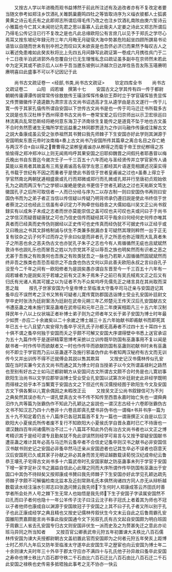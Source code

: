<!-- { "loadSidebar": true } -->
　　又按古人学以年进晚而观书益博然于前此所注述有及追改者亦有不复改定者要当随文叅考如郑注乡饮酒礼关雎鹊巢鹿鸣四牡之等皆取诗序为义缁衣彼都人士狐裘黄黄之诗云毛氏有之此即郑志所谓后得毛传乃改之也注乡饮酒礼南陔由庚六笙诗云小雅篇也今亡其义未闻坊记先君之思以畜寡人云此衞夫人定姜之诗此又郑志所谓后乃得毛公传记注已行不复改之是也凡此总缘欧阳公有言庻几以见予于郑氏之学尽心焉耳又按东坡纪年録元符三年六月晦无月碇宿大海中势甚危险起坐四顾所譔易书论语皆以自随而世未有别夲拊之而叹曰天未欲丧是也吾侪必济已而果然予每叹古人之以著述免患难如此癸亥秋将比上先四五月间静写此疏证第一卷成六月携徃呉门于二十二日夜半泊武进郭外舟忽覆自分已无生理惟私念曰疏证虽多副夲在京师然未若此夲为定天其或不欲示后人以朴乎吾当邀东坡例以济越次日达岸徃告吾友陈玉璂赓明赓明喜曰此盛事不可以不记因记于此








　　尚书古文疏证卷一
<经部,书类,尚书古文疏证>
　　钦定四库全书
　　尚书古文疏证卷二　　山阳　阎若璩　撰第十七
　　安国古文之学其传有四一传于都尉朝朝传庸谭谭传胡常常传徐敖敖传王璜涂恽恽传桑钦王莽时立于学官璜恽皆贵显恽又传贾徽徽传子逵逵数为肃宗言古文尚书诏选高才生从逵学由是古文遂行一传于儿寛一传于其家孔僖传所谓自安国以下世传古文尚书是也一传于司马迁迁书所载多古文説是也东汉杜林于西州得漆书古文尚书一巻常宝爱之后归京师出以示卫宏徐巡曰林流离兵乱常恐斯经将絶何意东海卫子济南徐生复能传之是道竟不坠于地也古文虽不合时务然愿诸生无悔所学宏巡益重之林同郡贾逹为之作训马融作传康成注解古文之説大备康成虽云受之张恭祖然其书賛曰我先师棘子下生安国亦好此学则其渊源于安国明矣东晋元帝时汝南梅奏上古文尚书乃安国所传其篇章之离合名目之存亡絶与两汉不合自以得之曹曹得之梁栁皇甫谧亦从栁得之而载于帝王世纪栁得之苏愉愉得之郑冲郑冲以上则无闻焉呜呼其果安国之旧耶抑魏晋之间假托者耶愚甞以梅氏晚出书自东晋迄今嵗次壬子一千三百五十六年而屹与圣经贤传并立学官家传人诵莫能以易焉者其故盖有三焉皇甫谧高名宿学左思三都经其片语遂竞相讃述况渠实得孔书载于世纪有不因之而重者乎是使此书首信于世者皇甫谧之过也虽奏上得立于学官然南北两朝犹逓相盛衰或孔行而郑微或郑行而孔微或孔郑并行至唐初贞观始依孔为之疏而两汉专门之学顿以废絶是使此书更信于世者孔颖达之过也天祐斯文笃生徽国孔子之后所可取信者一人而已分经与序为二以存古制一则曰安国伪书再则曰安国伪书而为之弟子者正当信以传信疑以传疑乃明背师承仍遵旧説是使此书终信于世者蔡沈之过也经此三信虽有卓识定力不拘牵世俗趋舎之大儒如临川吴文正公尚书叙録实有以成朱子未成之志者而世亦莫能崇信之盖可叹也夫可叹也夫或问曰子于尚书之学信汉而疑晋疑唐犹之可也乃信史信传而疑经其可乎哉余曰何经何史何传亦唯其真者而已经真而史传伪则据经以正史传可也史传真而经伪犹不可据史传以正经乎或又曰晚出之书其文辞格制诚与伏生不类兼多脱漏亦复可疑然其理则粹然一出于正无复有驳杂之讥子何不过而存之乎余曰似是而非者孔子之所恶也弥近理而大乱真者朱子之所恶也余之恶夫伪古文也亦犹孔子朱子之志也今有人焉循循然无疵也且斌斌然敦诗书也説礼乐也而冒吾之姓以为宗党其不足以辱吾之族也明矣然而有识者之恶之尤甚于吾族之有败类何也吾族之有败类犹吾之一脉也乃若斯人固循循然固斌斌然而终非吾之族类也吾恐吾祖宗之不血食也伪古文何以异此善夫欧阳永叔之言曰自孔子没至今二千年之间有一欧阳修者为是説矣愚亦谓自东晋至今一千三百五十六年有一阎若璩者为是説矣况乎若璩之前有文正朱子焉朱子之前已有吴氏棫焉文正之后又有归氏有光诸人焉其可援之以为证者不为不众矣呜呼先儒先正之绪言具在其尚取而深思之哉
　　按孔子世家安国为今皇帝博士至临淮太守蚤卒司马迁亲与安国逰记其蚤卒应不误然考之汉书又煞有可疑者儿寛传寛防郡国选诣博士受业孔安国补廷尉文学卒史时张汤为廷尉案汤为廷尉在武帝元朔三年乙夘楚元王传天汉后孔安国献古文书遭巫蛊之难未施行案巫蛊难在武帝征和元年己丑二年庚寅相距凡三十五六年汉制择民年十八以上仪状端正者补博士弟子则为之师者年又长于弟子安国为博士时年最少如贾亦应二十余嵗矣以二十余嵗之博士越三十五六年始献书即甫献书而即死其年已五十七八且望六矣安得为蚤卒乎况孔氏子孙都无高寿者不过四十五十耳四十五十俱不谓之蚤卒何独于安国而夭之乎颇不可解又安国大序谓得壁中书悉上送官承诏为五十九篇作传于是遂研精覃思博考采摭以立训传既毕防国有巫蛊事用不复以闻是献书者一时作传毕而欲献者又一时也作传毕而欲献防国有巫蛊则初献书时未有巫蛊何不即立于学官而乃云以巫蛊遂不及施行邪盖伪作此书者知两汉秘府有古文而无训传今又并出训传不得不迁就傅会其説以售其欺耳
　　又按史记汉书儒林传似孔安国在当时实兼今文古文尚书而通之其为博士时自当授弟子以今文所谓盖禄利之路然也至别有好古之士如马迁都尉朝方从安国问古文所谓古文颇不合时务是也儿寛初事欧阳生治尚书以文学应郡举诣博士受业受业孔安国以试第次补廷尉史此非经学既明而得禄之验乎本不当繋寛于安国古文之下但近代有汉儒授经图于欧阳生今文及安国古文下俱各繋以儿寛余偶因之未暇改正云
　　又按吴文正公尚书叙録信可为不刋之典矣然其误亦有六一谓孔壁真古文书不传不知传至西晋永嘉时始亡失也一谓舜典汨作九共等篇为张霸伪作不知此乃孔颖达之妄説也一谓汉志古经十六卷即张霸伪古文书不知汉志乃四十六巻非十六卷且即真孔壁书非伪书也一谓梅书并书序一篇为五十九不知定着仍五十八篇序已各冠其篇首不复为一篇也一谓唐撰正义自是以后汉欧阳大小夏侯氏所传者废不复行不知欧阳大小夏侯氏学自晋永嘉时已亡不待唐也一谓汉魏四百年间诸儒所治不过二十八篇耳不知此外仍有治古文尚书者也以文正之博考精识其于是经可谓专且勤矣犹不免此谬误然则经学可易言与又按予甞疑安国献书遭巫蛊之难计其年必高与马迁所云蚤卒者不合信史记蚤卒则汉书之献书必非安国信汉书献书则史记之安国必非蚤卒然马迁亲从安国逰者也记其生卒必不误者也窃意天汉后安国死已久或其家子孙献之非必其身而苦无明证越数载读荀悦汉纪成帝纪云鲁恭王壊孔子宅得古文尚书多十六篇武帝时孔安国家献之防巫蛊事未列于学官于安国下增一家字足补汉书之漏益自信此心此理之同而大序所谓作传毕防国有巫蛊出于安国口中其伪不待辩矣又按郑康成书賛曰我先师棘子下生安国亦好此学见孔颖达疏先师棘子字颇不可解徧检南北监本及近刻常熟毛氏本俱然询诸四方同人亦无从辩析越数载读水经注淄水引郑志曰张逸问賛云我先师下生何时人郑康成答云齐田氏时善学者所会处齐人号之棘下生无常人也始悟是我先师下生子安国子字读属安国然不曰孔而曰子者何也隐十一年公羊传子沈子曰注云沈子称子冠氏上者着其为师也不冠以子者他师也康成自以渊源于安国故冠子于安国之上其不曰子孔子者又所以别于孔子也此正康成经学之典且精也又按史记儒林传叙伏生今文末云自此之后鲁周霸孔安国雒阳贾嘉颇能言尚书事此指安国通今文下另叙孔氏有古文起自安国颇为明白班固于周霸三人省去孔安国专归古文则安国非伏生一派而史及之为赘甚失迁之意此亦论班马异同之所当知者
　　又按百官公卿表武帝元狩五年初置谏大夫秩比八百石儒林传安国为谏大夫授都尉朝古文盖初置此官而安国即为之何者元狩五年癸亥上距博士时乙夘凡九年后又防年至临淮太守遂卒此安国生平之歴宦也向云安国为博士年二十余则谏大夫时年三十外卒于郡太守应亦不满四十与孔氏他子孙异故曰蚤卒此安国之寿命也博士秩比六百石郡守秩二千石由比六百石迁比八百石由比八百石迁二千石此安国之禄秩也史传易多抵牾独此事考之无不协亦一快云
